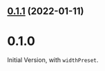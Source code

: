## [0.1.1](https://github.com/ElMassimo/vite-plugin-image-presets/compare/v0.1.0...v0.1.1) (2022-01-11)



# 0.1.0

Initial Version, with `widthPreset`.
